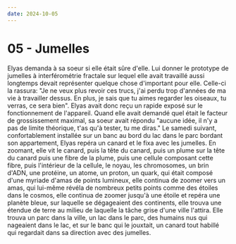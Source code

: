 ```yaml
---
date: 2024-10-05
---
```


# 05 - Jumelles

Elyas demanda à sa soeur si elle était sûre d'elle. Lui donner le prototype de
jumelles à interférométrie fractale sur lequel elle avait travaillé aussi
longtemps devait représenter quelque chose d'important pour elle. Celle-ci la
rassura: "Je ne veux plus revoir ces trucs, j'ai perdu trop d'années de ma vie
à travailler dessus. En plus, je sais que tu aimes regarder les oiseaux, tu
verras, ce sera bien". Elyas avait donc reçu un rapide exposé sur le
fonctionnement de l'appareil. Quand elle avait demandé quel était le facteur de
grossissement maximal, sa soeur avait répondu "aucune idée, il n'y a pas de
limite théorique, t'as qu'à tester, tu me diras." Le samedi suivant,
confortablement installée sur un banc au bord du lac dans le parc bordant son
appartement, Elyas repéra un canard et le fixa avec les jumelles. En zoomant,
elle vit le canard, puis la tête du canard, puis un plume sur la tête du canard
puis une fibre de la plume, puis une cellule composant cette fibre, puis
l'intérieur de la cellule, le noyau, les chromosomes, un brin d'ADN, une
protéine, un atome, un proton, un quark, qui était composé d'une myriade d'amas
de points lumineux, elle continua de zoomer vers un amas, qui lui-même révéla
de nombreux petits points comme des étoiles dans le cosmos, elle continua de
zoomer jusqu'à une étoile et repéra une planète bleue, sur laquelle se
dégageaient des continents, elle trouva une étendue de terre au milieu de
laquelle la tâche grise d'une ville l'attira. Elle trouva un parc dans la
ville, un lac dans le parc, des humains nus qui nageaient dans le lac, et sur
le banc qui le jouxtait, un canard tout habillé qui regardait dans sa direction
avec des jumelles.
